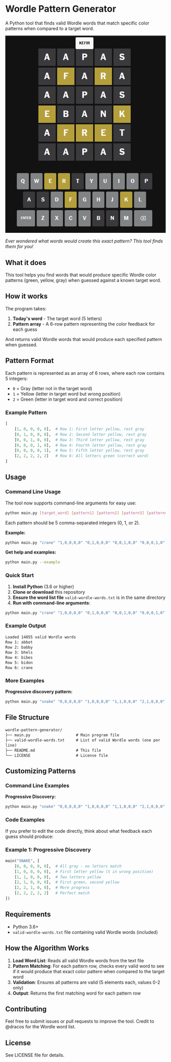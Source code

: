 # Wordle Pattern Generator

A Python tool that finds valid Wordle words that match specific color patterns when compared to a target word.

![Wordle Example](images/wordle-example.PNG)

*Ever wondered what words would create this exact pattern? This tool finds them for you!*

## What it does

This tool helps you find words that would produce specific Wordle color patterns (green, yellow, gray) when guessed against a known target word.
## How it works

The program takes:
1. **Today's word** - The target word (5 letters)
2. **Pattern array** - A 6-row pattern representing the color feedback for each guess

And returns valid Wordle words that would produce each specified pattern when guessed.

## Pattern Format

Each pattern is represented as an array of 6 rows, where each row contains 5 integers:

- `0` = Gray (letter not in the target word)
- `1` = Yellow (letter in target word but wrong position)  
- `2` = Green (letter in target word and correct position)

### Example Pattern
```python
[
    [1, 0, 0, 0, 0],  # Row 1: First letter yellow, rest gray
    [0, 1, 0, 0, 0],  # Row 2: Second letter yellow, rest gray
    [0, 0, 1, 0, 0],  # Row 3: Third letter yellow, rest gray
    [0, 0, 0, 1, 0],  # Row 4: Fourth letter yellow, rest gray
    [0, 0, 0, 0, 1],  # Row 5: Fifth letter yellow, rest gray
    [2, 2, 2, 2, 2]   # Row 6: All letters green (correct word)
]
```

## Usage

### Command Line Usage

The tool now supports command-line arguments for easy use:

```bash
python main.py [target_word] [pattern1] [pattern2] [pattern3] [pattern4] [pattern5] [pattern6]
```

Each pattern should be 5 comma-separated integers (0, 1, or 2).

**Example:**
```bash
python main.py "crane" "1,0,0,0,0" "0,1,0,0,0" "0,0,1,0,0" "0,0,0,1,0" "0,0,0,0,1" "2,2,2,2,2"
```

**Get help and examples:**
```bash
python main.py --example
```

### Quick Start

1. **Install Python** (3.6 or higher)
2. **Clone or download** this repository
3. **Ensure the word list file** `valid-wordle-words.txt` is in the same directory
4. **Run with command-line arguments**:

```bash
python main.py "crane" "1,0,0,0,0" "0,1,0,0,0" "0,0,1,0,0" "0,0,0,1,0" "0,0,0,0,1" "2,2,2,2,2"
```

### Example Output

```
Loaded 14855 valid Wordle words
Row 1: abbot
Row 2: babby
Row 3: bhels
Row 4: bibes
Row 5: bidon
Row 6: crane
```

### More Examples

**Progressive discovery pattern:**
```bash
python main.py "snake" "0,0,0,0,0" "1,0,0,0,0" "1,1,0,0,0" "2,1,0,0,0" "2,2,1,0,0" "2,2,2,2,2"
```

## File Structure

```
wordle-pattern-generator/
├── main.py                    # Main program file
├── valid-wordle-words.txt     # List of valid Wordle words (one per line)
├── README.md                  # This file
└── LICENSE                    # License file
```

## Customizing Patterns

### Command Line Examples

**Progressive Discovery:**
```bash
python main.py "snake" "0,0,0,0,0" "1,0,0,0,0" "1,1,0,0,0" "2,1,0,0,0" "2,2,1,0,0" "2,2,2,2,2"
```

### Code Examples

If you prefer to edit the code directly, think about what feedback each guess should produce:

### Example 1: Progressive Discovery
```python
main("SNAKE", [
    [0, 0, 0, 0, 0],  # All gray - no letters match
    [1, 0, 0, 0, 0],  # First letter yellow (S in wrong position)
    [1, 1, 0, 0, 0],  # Two letters yellow
    [2, 1, 0, 0, 0],  # First green, second yellow
    [2, 2, 1, 0, 0],  # More progress
    [2, 2, 2, 2, 2]   # Perfect match
])
```

## Requirements

- Python 3.6+
- `valid-wordle-words.txt` file containing valid Wordle words (included)

## How the Algorithm Works

1. **Load Word List**: Reads all valid Wordle words from the text file
2. **Pattern Matching**: For each pattern row, checks every valid word to see if it would produce that exact color pattern when compared to the target word
3. **Validation**: Ensures all patterns are valid (5 elements each, values 0-2 only)
4. **Output**: Returns the first matching word for each pattern row

## Contributing

Feel free to submit issues or pull requests to improve the tool.
Credit to @dracos for the Wordle word list.

## License

See LICENSE file for details.